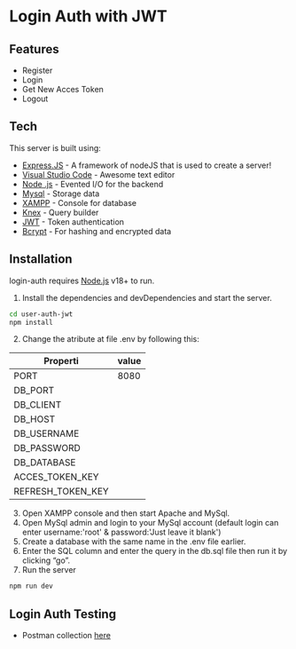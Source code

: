 # Login Auth with JWT

## Features

- Register
- Login
- Get New Acces Token
- Logout


## Tech

This server is built using:

- [Express.JS](https://expressjs.com/) - A framework of nodeJS that is used to create a server!
- [Visual Studio Code](https://code.visualstudio.com/) - Awesome text editor
- [Node .js](https://nodejs.org/) - Evented I/O for the backend
- [Mysql](https://www.mysql.com/) - Storage data
- [XAMPP](https://www.apachefriends.org/index.html) - Console for database
- [Knex](https://knexjs.org/) - Query builder
- [JWT](https://jwt.io/) - Token authentication
- [Bcrypt](https://www.npmjs.com/package/bcrypt) - For hashing and encrypted data


## Installation

login-auth requires [Node.js](https://nodejs.org/) v18+ to run.

1. Install the dependencies and devDependencies and start the server.

```sh
cd user-auth-jwt
npm install
```

2. Change the atribute at file .env by following this:

| Properti | value |
| ------ | ------ |
| PORT | 8080 |
| DB_PORT | <customize with your database client port> |
| DB_CLIENT | <customize with your database client> |
| DB_HOST | <if you want to run on local then you can use localhost or adjust to the host you want to use.> |
| DB_USERNAME | <your database username> |
| DB_PASSWORD | <your database password> |
| DB_DATABASE | <your database name> |
| ACCES_TOKEN_KEY | <your secret key for access token> |
| REFRESH_TOKEN_KEY | <your secret key for refresh token> |

3. Open XAMPP console and then start Apache and MySql.
4. Open MySql admin and login to your MySql account (default login can enter username:'root' & password:'Just leave it blank')
5. Create a database with the same name in the .env file earlier.
6. Enter the SQL column and enter the query in the db.sql file then run it by clicking “go”.
7. Run the server
```sh
npm run dev 
```
## Login Auth Testing
- Postman collection [here](https://elements.getpostman.com/redirect?entityId=24348936-6656032c-9d34-4955-b9de-5b5c553a4658&entityType=collection)

